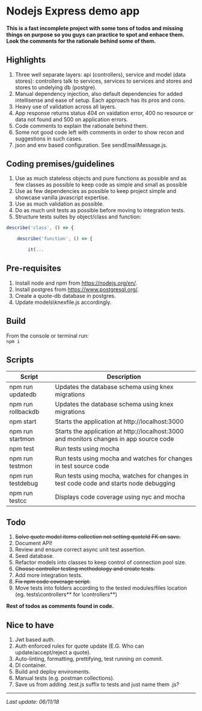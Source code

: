 # Nodejs Express demo app #

#### This is a fast incomplete project with some tons of todos and missing things on purpose so you guys can practice to spot and enhace them. Look the comments for the rationale behind some of them. ####

## Highlights ##
1. Three well separate layers: api (controllers), service and model (data stores): controllers talk to services, services to services and stores and stores to undelying db (postgre).
1. Manual dependency injection, also default dependencies for added intellisense and ease of setup. Each approach has its pros and cons.
1. Heavy use of validation across all layers.
1. App response returns status 404 on vaidation error, 400 no resource or data not found and 500 on application errors.
1. Code comments to explain the rationale behind them.
1. Some not good code left with comments in order to show recon and suggestions in such cases.
1. json and env based configuration. See sendEmailMessage.js.

## Coding premises/guidelines ##
1. Use as much stateless objects and pure functions as possible and as few classes as possible to keep code as simple and small as possible
1. Use as few dependencies as possible to keep project simple and showcase vanilla javascript expertise.
1. Use as much validation as possible.
1. Do as much unit tests as possible before moving to integration tests.
1. Structure tests suites by object/class and function:
```javascript
describe('class', () => {

    describe('function', () => {

        it(...
```

## Pre-requisites ##
1. Install node and npm from https://nodejs.org/en/.
1. Install postgres from https://www.postgresql.org/.
1. Create a quote-db database in postgres.
1. Update models\knexfile.js accordingly.

## Build ##
From the console or terminal run:<br/>
``npm i``

## Scripts ##

|Script|Description|
|-|-|
|npm run updatedb|Updates the database schema using knex migrations|
|npm run rollbackdb|Updates the database schema using knex migrations|
|npm start|Starts the application at http://localhost:3000
|npm run startmon|Starts the application at http://localhost:3000 and monitors changes in app source code
|npm test|Run tests using mocha|
|npm run testmon|Run tests using mocha and watches for changes in test source code|
|npm run testdebug|Run tests using mocha, watches for changes in test code code and starts node debugging|
|npm run testcc|Displays code coverage using nyc and mocha|

## Todo ##
1. ~~Solve quote model items collection not setting quoteId FK on save.~~
1. Document API!
1. Review and ensure correct async unit test assertion.
1. Seed database.
1. Refactor models into classes to keep control of connection pool size.
1. ~~Choose controller testing methodology and create tests.~~
1. Add more integration tests.
1. ~~Fix npm code coverage script.~~
1. Move tests into folders according to the tested modules/files location (eg. tests\controllers\** for \controllers\**)

**Rest of todos as comments found in code.**

## Nice to have ##
1. Jwt based auth.
1. Auth enforced rules for quote update (E.G. Who can update/accept/reject a quote).
1. Auto-linting, formatting, prettifying, test running on commit.
1. DI container.
1. Build and deploy enviroments.
1. Manual tests (e.g. postman collections).
1. Save us from adding .test.js suffix to tests and just name them .js? 


---
*Last update: 06/11/18*